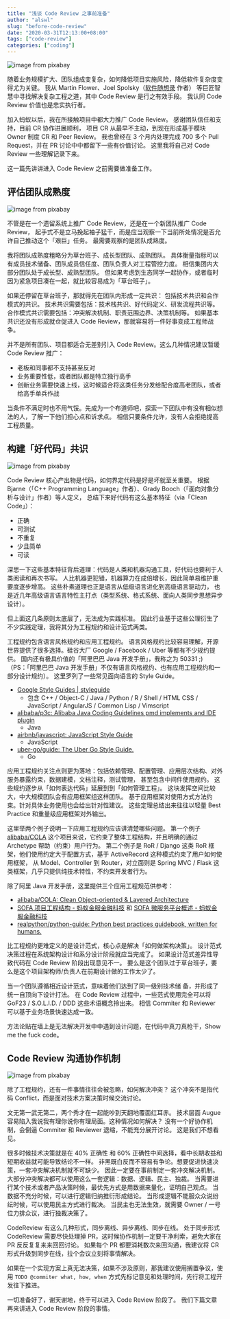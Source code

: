 ```yaml
---
title: "浅谈 Code Review 之事前准备"
author: "alswl"
slug: "before-code-review"
date: "2020-03-31T12:13:00+08:00"
tags: ["code-review"]
categories: ["coding"]
---
```


![image from pixabay](../../static/images/upload_dropbox/202003/computer.jpg)

随着业务规模扩大、团队组成变复杂，如何降低项目实施风险，降低软件复杂度变得尤为关键。
我从 Martin Flower、Joel Spolsky（[软件随想录](https://book.douban.com/subject/4163938/) 作者）
等巨匠智慧中寻找解决复杂工程之道，其中 Code Review 是行之有效手段。
我认同 Code Review 价值也是忠实执行者。

加入蚂蚁以后，我在所接触项目中都大力推广 Code Review。
感谢团队信任和支持，目前 CR 协作进展顺利，
项目 CR 从最早不主动，到现在形成基于模块 Owner 制度 CR 和 Peer Review。
我也曾经在 3 个月内处理完成 700 多个 Pull Request，并在 PR 讨论中中都留下一些有价值讨论。
这里我将自己对 Code Review 一些理解记录下来。

这一篇先讲讲进入 Code Review 之前需要做准备工作。

<!-- more -->

## 评估团队成熟度

![image from pixabay](../../static/images/upload_dropbox/202003/team.jpg)

不管是在一个遗留系统上推广 Code Review，还是在一个新团队推广 Code Review，
起手式不是立马挽起袖子猛干，而是应当观察一下当前所处情况是否允许自己推动这个「艰巨」任务。
最需要观察的是团队成熟度。

我将团队成熟度粗略分为草台班子、成长型团队、成熟团队。
具体衡量指标可以有成员技术储备、团队成员信任度、团队负责人对工程管控力度。
相信集团内大部分团队处于成长型、成熟型团队。
但如果考虑到生态同学一起协作，或者临时因为紧急项目凑在一起，就比较容易成为「草台班子」。

如果还停留在草台班子，那就得先在团队内形成一定共识：
包括技术共识和合作模式的共识。
技术共识需要包括：技术栈共识、好代码定义、研发流程共识等。
合作模式共识需要包括：冲突解决机制、职责范围边界、决策机制等。
如果基本共识还没有形成就仓促进入 Code Review，那就容易将一件好事变成工程师战争。

并不是所有团队、项目都适合无差别引入 Code Review。这么几种情况建议暂缓 Code Review 推广：

- 老板和同事都不支持甚至反对
- 业务重要性低，或者团队都是特立独行高手
- 创新业务需要快速上线，这时候适合将这类任务分发给配合度高老团队，或者给高手单兵作战

当条件不满足时也不用气馁。先成为一个布道师吧，探索一下团队中有没有相似想法的人，了解一下他们担心点和诉求点。
相信只要条件允许，没有人会拒绝提高工程质量。

## 构建「好代码」共识

![image from pixabay](../../static/images/upload_dropbox/202003/book.jpg)

Code Review 核心产出物是代码，如何界定代码是好是坏就至关重要。
根据 Bjarne（「C++ Programming Language」作者）、Grady Booch（「面向对象分析与设计」作者）等人定义，
总结下来好代码有这么基本特征（via「Clean Code」）：

- 正确
- 可测试
- 不重复
- 少且简单
- 可读

深思一下这些基本特征背后道理：代码是人类和机器沟通工具，好代码也要利于人类阅读和再次书写。
人比机器更犯错，机器算力在成倍增长，因此简单易维护重要度逐步增高。
这些朴素道理也正是语言从低级语言进化到高级语言驱动力，
也是近几年高级语言语言特性主打点（类型系统、格式系统、面向人类同步思想异步设计）。

但上面这几条原则太底层了，无法成为实践标准。
因此行业基于这些公理衍生了不少实践定理，我将其分为工程规约和设计范式两类。

工程规约包含语言风格规约和应用工程规约。
语言风格规约比较容易理解，开源世界提供了很多选择。硅谷大厂 Google / Facebook / Uber 等都有不少规约提供。
国内还有极具价值的「阿里巴巴 Java 开发手册」，我称之为 50331 ;)
（PS：「阿里巴巴 Java 开发手册」不仅有语言风格规约、也有应用工程规约和一部分设计规约）。
这里罗列了一些常见面向语言的 Style Guide。

- [Google Style Guides | styleguide](https://google.github.io/styleguide/)
  - 包含 C++ / Object-C / Java / Python / R / Shell / HTML CSS / JavaScript / AngularJS / Common Lisp / Vimscript
- [alibaba/p3c: Alibaba Java Coding Guidelines pmd implements and IDE plugin](https://github.com/alibaba/p3c)
  - Java
- [airbnb/javascript: JavaScript Style Guide](https://github.com/airbnb/javascript)
  - JavaScript
- [uber-go/guide: The Uber Go Style Guide.](https://github.com/uber-go/guide)
  - Go

应用工程规约关注点则更为落地：包括依赖管理、配置管理、应用层次结构、对外服务暴露约束，数据建模，文档注释，测试管理，
甚至包含中间件使用规约。
这些规约逐步从「如何表达代码」延展到到「如何管理工程」。
这块发挥空间比较大，中大规模团队会有应用框架组这样团队。
基于应用框架对使用方式方法约束。针对具体业务使用也会给出针对性建议。
这些定理总结出来往往以轻量 Best Practice 和重量级应用框架对外输出。

这里举两个例子说明一下应用工程规约应该讲清楚哪些问题。
第一个例子 [alibaba/COLA](https://github.com/alibaba/COLA)
这个项目来说，它约束了整体工程结构，并且明确的通过 Archetype 帮助（约束）用户行为。
第二个例子是 RoR / Django 这类 RoR 框架，他们使用约定大于配置方式，基于 ActiveRecord 这种模式约束了用户如何使用框架，
从 Model、Controller 到 Router，对立面则是 Spring MVC / Flask 这类框架，几乎只提供纯技术特性，不约束开发者行为。

除了阿里 Java 开发手册，这里提供三个应用工程规范供参考：

- [alibaba/COLA: Clean Object-oriented & Layered Architecture](https://github.com/alibaba/COLA)
- [SOFA 项目工程结构 - 蚂蚁金服金融科技](https://tech.antfin.com/docs/2/48599) 和 [SOFA 微服务平台概述 - 蚂蚁金服金融科技](https://tech.antfin.com/docs/2/56003)
- [realpython/python-guide: Python best practices guidebook, written for humans.](https://github.com/realpython/python-guide)

比工程规约更难定义的是设计范式，核心点是解决「如何做架构决策」。
设计范式决策过程在系统架构设计和系分设计阶段就应当完成了。
如果设计范式差异性导致代码在 Code Review 阶段出现意见不一。
要么是这个团队过于草台班子，要么是这个项目架构师/负责人在前期设计做的工作太少了。

当一个团队遵循相近设计范式，意味着他们达到了同一级别技术储
备，并形成了统一自顶向下设计打法。
在 Code Review 过程中，一些范式使用完全可以将 GoF23 / S.O.L.I.D. / DDD 这些术语概念拎出来。
相信 Commiter 和 Reviewer 可以基于业务场景快速达成一致。

方法论贴在墙上是无法解决开发中中遇到设计问题，在代码中真刀真枪干，Show me the fuck code。

## Code Review 沟通协作机制

![image from pixabay](../../static/images/upload_dropbox/202003/teamwork.jpg)

除了工程规约，还有一件事情往往会被忽略，如何解决冲突？
这个冲突不是指代码 Conflict，而是面对技术方案决策时候交流讨论。

文无第一武无第二，两个秀才在一起能吵到天翻地覆面红耳赤。
技术层面 Augue 容易陷入我说我有理你说你有理局面。这种情况如何解决？
没有一个好协作机制，会倒逼 Commiter 和 Reviewer 退缩，不能充分展开讨论。
这是我们不想看见。

很多时候技术决策就是在 40% 正确性 和 60% 正确性中间选择，看中长期收益和短期收益就可能导致结论不一样。
非黑既白反而不容易有争论。想要促进快速决策，一套冲突解决机制就不可缺少。
因此一定要在事前制定一套冲突解决机制。大部分冲突解决都可以使用这么一套逻辑：数据、逻辑、民主、独裁。
当需要进行某个技术或者产品决策时候，最优先方式是用数据来量化，证明自己观点。
当数据不充分时候，可以进行逻辑归纳推衍形成结论。
当形成逻辑不能服众众说纷纭时候，可以使用民主方式进行裁决。
当民主也无法生效，就需要 Owner / 一号位力排众议，进行独裁决策了。

CodeReview 有这么几种形式，同步离线、异步离线、同步在线。
处于同步形式 CodeReview 需要尽快处理掉 PR，这时候协作机制一定要干净利索，避免大家在 PR 反反复复来来回回讨论。
如果每个 PR 都要消耗数次来回沟通，我建议将 CR 形式升级到同步在线，拉个会议立刻将事情解决。

如果在一个实现方案上真无法决策，如果不涉及原则，那我建议使用搁置争议，使用
`TODO @commiter what, how, when` 方式先标记意见和处理时间，先行将工程开发往下推进。

一切准备好了，谢天谢地，终于可以进入 Code Review 阶段了。
我们下篇文章再来讲进入 Code Review 阶段的事情。
